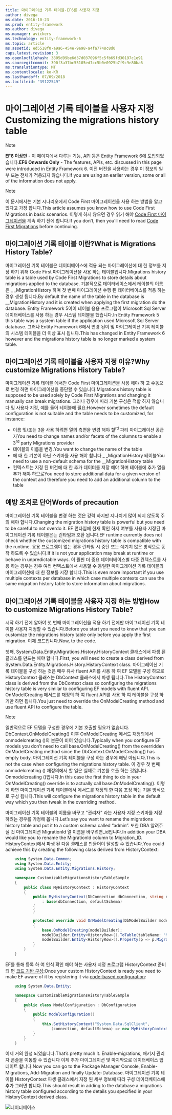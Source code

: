 ```yaml
---
title: 마이그레이션 기록 테이블-EF6를 사용자 지정
author: divega
ms.date: 2016-10-23
ms.prod: entity-framework
ms.author: divega
ms.manager: avickers
ms.technology: entity-framework-6
ms.topic: article
ms.assetid: ed5518f0-a9a6-454e-9e98-a4fa7748c8d0
caps.latest.revision: 3
ms.openlocfilehash: 3805d99be6d37d037096f5c5fb69fd30197c1e91
ms.sourcegitcommit: 390f3a37bc55105ed7cc5b0e0925b7f9c9e80ba6
ms.translationtype: MT
ms.contentlocale: ko-KR
ms.lasthandoff: 07/09/2018
ms.locfileid: "39122549"
---
```

# <a name="customizing-the-migrations-history-table"></a><span data-ttu-id="23393-102">마이그레이션 기록 테이블을 사용자 지정</span><span class="sxs-lookup"><span data-stu-id="23393-102">Customizing the migrations history table</span></span>
> [!NOTE]
> <span data-ttu-id="23393-103">**EF6 이상만** - 이 페이지에서 다루는 기능, API 등은 Entity Framework 6에 도입되었습니다.</span><span class="sxs-lookup"><span data-stu-id="23393-103">**EF6 Onwards Only** - The features, APIs, etc. discussed in this page were introduced in Entity Framework 6.</span></span> <span data-ttu-id="23393-104">이전 버전을 사용하는 경우 이 정보의 일부 또는 전체가 적용되지 않습니다.</span><span class="sxs-lookup"><span data-stu-id="23393-104">If you are using an earlier version, some or all of the information does not apply.</span></span>

> [!NOTE]
> <span data-ttu-id="23393-105">이 문서에서는 기본 시나리오에서 Code First 마이그레이션을 사용 하는 방법을 알고 있다고 가정 합니다.</span><span class="sxs-lookup"><span data-stu-id="23393-105">This article assumes you know how to use Code First Migrations in basic scenarios.</span></span> <span data-ttu-id="23393-106">이렇게 하지 않으면 경우 읽기 해야 [Code First 마이그레이션을](~/ef6/modeling/code-first/migrations/index.md) 계속 하기 전에 합니다.</span><span class="sxs-lookup"><span data-stu-id="23393-106">If you don’t, then you’ll need to read [Code First Migrations](~/ef6/modeling/code-first/migrations/index.md) before continuing.</span></span>

## <a name="what-is-migrations-history-table"></a><span data-ttu-id="23393-107">마이그레이션 기록 테이블 이란?</span><span class="sxs-lookup"><span data-stu-id="23393-107">What is Migrations History Table?</span></span>

<span data-ttu-id="23393-108">마이그레이션 기록 테이블은 데이터베이스에 적용 되는 마이그레이션에 대 한 정보를 저장 하기 위해 Code First 마이그레이션을 사용 하는 테이블입니다.</span><span class="sxs-lookup"><span data-stu-id="23393-108">Migrations history table is a table used by Code First Migrations to store details about migrations applied to the database.</span></span> <span data-ttu-id="23393-109">기본적으로 데이터베이스에서 테이블의 이름은 \_ \_MigrationHistory 하며 첫 번째 마이그레이션 수행 된 데이터베이스를 적용 하는 경우 생성 됩니다.</span><span class="sxs-lookup"><span data-stu-id="23393-109">By default the name of the table in the database is \_\_MigrationHistory and it is created when applying the first migration do the database.</span></span> <span data-ttu-id="23393-110">Entity Framework 5이이 테이블 응용 프로그램이 Microsoft Sql Server 데이터베이스를 사용 하는 경우 시스템 테이블을 했습니다.</span><span class="sxs-lookup"><span data-stu-id="23393-110">In Entity Framework 5 this table was a system table if the application used Microsoft Sql Server database.</span></span> <span data-ttu-id="23393-111">그러나 Entity Framework 6에서 변경 된이 및 마이그레이션 기록 테이블의 시스템 테이블을 더 이상 표시 됩니다.</span><span class="sxs-lookup"><span data-stu-id="23393-111">This has changed in Entity Framework 6 however and the migrations history table is no longer marked a system table.</span></span>

## <a name="why-customize-migrations-history-table"></a><span data-ttu-id="23393-112">마이그레이션 기록 테이블을 사용자 지정 이유?</span><span class="sxs-lookup"><span data-stu-id="23393-112">Why customize Migrations History Table?</span></span>

<span data-ttu-id="23393-113">마이그레이션 기록 테이블 에서만 Code First 마이그레이션을 사용 해야 하 고 수동으로 변경 하면 마이그레이션을 중단할 수 있습니다.</span><span class="sxs-lookup"><span data-stu-id="23393-113">Migrations history table is supposed to be used solely by Code First Migrations and changing it manually can break migrations.</span></span> <span data-ttu-id="23393-114">그러나 경우에 따라 기본 구성은 적합 하지 않습니다 및 사용자 지정, 예를 들어 테이블에 필요:</span><span class="sxs-lookup"><span data-stu-id="23393-114">However sometimes the default configuration is not suitable and the table needs to be customized, for instance:</span></span>

-   <span data-ttu-id="23393-115">이름 및/또는 3을 사용 하려면 열의 측면을 변경 해야 할<sup>rd</sup> 파티 마이그레이션 공급자</span><span class="sxs-lookup"><span data-stu-id="23393-115">You need to change names and/or facets of the columns to enable a 3<sup>rd</sup> party Migrations provider</span></span>
-   <span data-ttu-id="23393-116">테이블의 이름을 변경.</span><span class="sxs-lookup"><span data-stu-id="23393-116">You want to change the name of the table</span></span>
-   <span data-ttu-id="23393-117">에 대 한 기본이 아닌 스키마를 사용 해야 합니다 \_ \_MigrationHistory 테이블</span><span class="sxs-lookup"><span data-stu-id="23393-117">You need to use a non-default schema for the \_\_MigrationHistory table</span></span>
-   <span data-ttu-id="23393-118">컨텍스트는 지정 된 버전에 대 한 추가 데이터를 저장 해야 하며 테이블에 추가 열을 추가 해야 하므로</span><span class="sxs-lookup"><span data-stu-id="23393-118">You need to store additional data for a given version of the context and therefore you need to add an additional column to the table</span></span>

## <a name="words-of-precaution"></a><span data-ttu-id="23393-119">예방 조치로 단어</span><span class="sxs-lookup"><span data-stu-id="23393-119">Words of precaution</span></span>

<span data-ttu-id="23393-120">마이그레이션 기록 테이블을 변경 하는 것은 강력 하지만 지나치게 많이 되지 않도록 주의 해야 합니다.</span><span class="sxs-lookup"><span data-stu-id="23393-120">Changing the migration history table is powerful but you need to be careful to not overdo it.</span></span> <span data-ttu-id="23393-121">EF 런타임에 현재 확인 하지 여부를 사용자 지정된 마이그레이션 기록 테이블은는 런타임과 호환 됩니다.</span><span class="sxs-lookup"><span data-stu-id="23393-121">EF runtime currently does not check whether the customized migrations history table is compatible with the runtime.</span></span> <span data-ttu-id="23393-122">응용 프로그램이 없는 경우 런타임 시 중단 또는 예기치 않은 방식으로 동작 하도록 수 있습니다.</span><span class="sxs-lookup"><span data-stu-id="23393-122">If it is not your application may break at runtime or behave in unpredictable ways.</span></span> <span data-ttu-id="23393-123">이 훨씬 더 중요 데이터베이스별 다중 컨텍스트를 사용 하는 경우는 경우 여러 컨텍스트에서 사용할 수 동일한 마이그레이션 기록 테이블의 마이그레이션에 대 한 정보를 저장 합니다.</span><span class="sxs-lookup"><span data-stu-id="23393-123">This is even more important if you use multiple contexts per database in which case multiple contexts can use the same migration history table to store information about migrations.</span></span>

## <a name="how-to-customize-migrations-history-table"></a><span data-ttu-id="23393-124">마이그레이션 기록 테이블을 사용자 지정 하는 방법</span><span class="sxs-lookup"><span data-stu-id="23393-124">How to customize Migrations History Table?</span></span>

<span data-ttu-id="23393-125">시작 하기 전에 알아야 첫 번째 마이그레이션을 적용 하기 전에만 마이그레이션 기록 테이블 사용자 지정할 수 있습니다.</span><span class="sxs-lookup"><span data-stu-id="23393-125">Before you start you need to know that you can customize the migrations history table only before you apply the first migration.</span></span> <span data-ttu-id="23393-126">이제 코드입니다.</span><span class="sxs-lookup"><span data-stu-id="23393-126">Now, to the code.</span></span>

<span data-ttu-id="23393-127">첫째, System.Data.Entity.Migrations.History.HistoryContext 클래스에서 파생 된 클래스를 만드는 해야 합니다.</span><span class="sxs-lookup"><span data-stu-id="23393-127">First, you will need to create a class derived from System.Data.Entity.Migrations.History.HistoryContext class.</span></span> <span data-ttu-id="23393-128">마이그레이션 기록 테이블을 구성 하는 것은 매우 유사 fluent API를 사용 하 여 EF 모델을 구성 하므로 HistoryContext 클래스는 DbContext 클래스에서 파생 됩니다.</span><span class="sxs-lookup"><span data-stu-id="23393-128">The HistoryContext class is derived from the DbContext class so configuring the migrations history table is very similar to configuring EF models with fluent API.</span></span> <span data-ttu-id="23393-129">OnModelCreating 메서드를 재정의 하 여 fluent API를 사용 하 여 테이블을 구성 하기만 하면 됩니다.</span><span class="sxs-lookup"><span data-stu-id="23393-129">You just need to override the OnModelCreating method and use fluent API to configure the table.</span></span>

>[!NOTE]
> <span data-ttu-id="23393-130">일반적으로 EF 모델을 구성한 경우에 기본 호출할 필요가 없습니다. DbContext.OnModelCreating() 이후 OnModelCreating 메서드 재정의에서 onmodelcreating ()의 본문이 비어 있습니다.</span><span class="sxs-lookup"><span data-stu-id="23393-130">Typically when you configure EF models you don’t need to call base.OnModelCreating() from the overridden OnModelCreating method since the DbContext.OnModelCreating() has empty body.</span></span> <span data-ttu-id="23393-131">마이그레이션 기록 테이블을 구성 하는 경우에 해당 아닙니다.</span><span class="sxs-lookup"><span data-stu-id="23393-131">This is not the case when configuring the migrations history table.</span></span> <span data-ttu-id="23393-132">이 경우 첫 번째 onmodelcreating () 재정의에서 할 일은 실제로 기본를 호출 하는 것입니다. Onmodelcreating ()입니다.</span><span class="sxs-lookup"><span data-stu-id="23393-132">In this case the first thing to do in your OnModelCreating() override is to actually call base.OnModelCreating().</span></span> <span data-ttu-id="23393-133">이렇게 하면 마이그레이션 기록 테이블에서 메서드를 재정의 한 다음 조정 하는 기본 방식으로 구성 됩니다.</span><span class="sxs-lookup"><span data-stu-id="23393-133">This will configure the migrations history table in the default way which you then tweak in the overriding method.</span></span>

<span data-ttu-id="23393-134">마이그레이션 기록 테이블의 이름을 바꾸고 "관리자" 라는 사용자 지정 스키마를 저장 하려는 경우를 가정해 봅니다.</span><span class="sxs-lookup"><span data-stu-id="23393-134">Let’s say you want to rename the migrations history table and put it to a custom schema called “admin”.</span></span> <span data-ttu-id="23393-135">또한 DBA 알려주실 것 마이그레이션 MigrationId 열 이름을 바꾸려면\_id입니다.</span><span class="sxs-lookup"><span data-stu-id="23393-135">In addition your DBA would like you to rename the MigrationId column to Migration\_ID.</span></span>  <span data-ttu-id="23393-136">HistoryContext에서 파생 된 다음 클래스를 만들어이 달성할 수 있습니다.</span><span class="sxs-lookup"><span data-stu-id="23393-136">You could achieve this by creating the following class derived from HistoryContext:</span></span>

``` csharp
    using System.Data.Common;
    using System.Data.Entity;
    using System.Data.Entity.Migrations.History;

    namespace CustomizableMigrationsHistoryTableSample
    {
        public class MyHistoryContext : HistoryContext
        {
            public MyHistoryContext(DbConnection dbConnection, string defaultSchema)
                : base(dbConnection, defaultSchema)
            {
            }

            protected override void OnModelCreating(DbModelBuilder modelBuilder)
            {
                base.OnModelCreating(modelBuilder);
                modelBuilder.Entity<HistoryRow>().ToTable(tableName: "MigrationHistory", schemaName: "admin");
                modelBuilder.Entity<HistoryRow>().Property(p => p.MigrationId).HasColumnName("Migration_ID");
            }
        }
    }
```

<span data-ttu-id="23393-137">EF를 통해 등록 하 여 인식 확인 해야 하는 사용자 지정 프로그램 HistoryContext 준비 되 면 [코드 기반 구성](http://msdn.com/data/jj680699):</span><span class="sxs-lookup"><span data-stu-id="23393-137">Once your custom HistoryContext is ready you need to make EF aware of it by registering it via [code-based configuration](http://msdn.com/data/jj680699):</span></span>

``` csharp
    using System.Data.Entity;

    namespace CustomizableMigrationsHistoryTableSample
    {
        public class ModelConfiguration : DbConfiguration
        {
            public ModelConfiguration()
            {
                this.SetHistoryContext("System.Data.SqlClient",
                    (connection, defaultSchema) => new MyHistoryContext(connection, defaultSchema));
            }
        }
    }
```

<span data-ttu-id="23393-138">이제 거의 완성 되었습니다.</span><span class="sxs-lookup"><span data-stu-id="23393-138">That’s pretty much it.</span></span> <span data-ttu-id="23393-139">Enable-migrations, 패키지 관리자 콘솔을 이동할 수 있습니다 이제 추가 마이그레이션 및 마지막으로 데이터베이스 업데이트 합니다.</span><span class="sxs-lookup"><span data-stu-id="23393-139">Now you can go to the Package Manager Console, Enable-Migrations, Add-Migration and finally Update-Database.</span></span> <span data-ttu-id="23393-140">마이그레이션 기록 테이블 HistoryContext 파생 클래스에서 지정 된 세부 정보에 따라 구성 데이터베이스에 추가 그러면 합니다.</span><span class="sxs-lookup"><span data-stu-id="23393-140">This should result in adding to the database a migrations history table configured according to the details you specified in your HistoryContext derived class.</span></span>

![데이터베이스](~/ef6/media/database.png)
